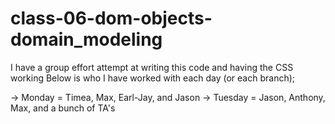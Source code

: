 # class-06-dom-objects-domain_modeling

I have  a group effort attempt at writing this code and having the CSS working
Below is who I have worked with each day (or each branch);

-> Monday = Timea, Max, Earl-Jay, and Jason 
-> Tuesday = Jason, Anthony, Max, and a bunch of TA's

